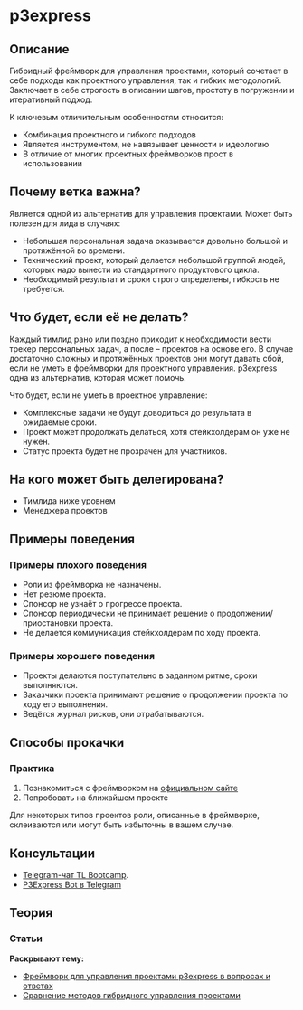 # p3express
## Описание
Гибридный фреймворк для управления проектами, который сочетает в себе подходы как проектного управления, так и гибких методологий. Заключает в себе строгость в описании шагов, простоту в погружении и итеративный подход.

К ключевым отличительным особенностям относится:
- Комбинация проектного и гибкого подходов
- Является инструментом, не навязывает ценности и идеологию
- В отличие от многих проектных фреймворков прост в использовании

## Почему ветка важна?
Является одной из альтернатив для управления проектами. Может быть полезен для лида в случаях:
- Небольшая персональная задача оказывается довольно большой и протяжённой во времени.
- Технический проект, который делается небольшой группой людей, которых надо вынести из стандартного продуктового цикла.
- Необходимый результат и сроки строго определены, гибкость не требуется.

## Что будет, если её не делать?
Каждый тимлид рано или поздно приходит к необходимости вести трекер персональных задач, а после – проектов на основе его. В случае достаточно сложных и протяжённых проектов они могут давать сбой, если не уметь в фреймворки для проектного управления. p3express одна из альтернатив, которая может помочь.

Что будет, если не уметь в проектное управление:

- Комплексные задачи не будут доводиться до результата в ожидаемые сроки.
- Проект может продолжать делаться, хотя стейкхолдерам он уже не нужен.
- Статус проекта будет не прозрачен для участников.

## На кого может быть делегирована?
- Тимлида ниже уровнем
- Менеджера проектов

## Примеры поведения
### Примеры плохого поведения
- Роли из фреймворка не назначены.
- Нет резюме проекта.
- Спонсор не узнаёт о прогрессе проекта.
- Спонсор периодически не принимает решение о продолжении/приостановки проекта.
- Не делается коммуникация стейкхолдерам по ходу проекта.

### Примеры хорошего поведения
- Проекты делаются поступательно в заданном ритме, сроки выполняются.
- Заказчики проекта принимают решение о продолжении проекта по ходу его выполнения.
- Ведётся журнал рисков, они отрабатываются.

## Способы прокачки
### Практика
1. Познакомиться с фреймворком на [официальном сайте](https://p3express.ru/)
1. Попробовать на ближайшем проекте

Для некоторых типов проектов роли, описанные в фреймворке, склеиваются или могут быть избыточны в вашем случае.

## Консультации
- [Telegram-чат TL Bootcamp](https://tlinks.run/tlbootcamp).
- [P3Express Bot в Telegram](https://t.me/p3x_bot)

## Теория
### Статьи
**Раскрывают тему:**
- [Фреймворк для управления проектами p3express в вопросах и ответах](https://medium.com/pmclub/%D1%84%D1%80%D0%B5%D0%B9%D0%BC%D0%B2%D0%BE%D1%80%D0%BA-%D0%B4%D0%BB%D1%8F-%D1%83%D0%BF%D1%80%D0%B0%D0%B2%D0%BB%D0%B5%D0%BD%D0%B8%D1%8F-%D0%BF%D1%80%D0%BE%D0%B5%D0%BA%D1%82%D0%B0%D0%BC%D0%B8-p3express-%D0%B2-%D0%B2%D0%BE%D0%BF%D1%80%D0%BE%D1%81%D0%B0%D1%85-%D0%B8-%D0%BE%D1%82%D0%B2%D0%B5%D1%82%D0%B0%D1%85-8f5ddaae24b8)
- [Сравнение методов гибридного управления проектами](http://pmlogic.ru/sravnenie-metodov-gibridnogo-upravleniya-proektami/)
